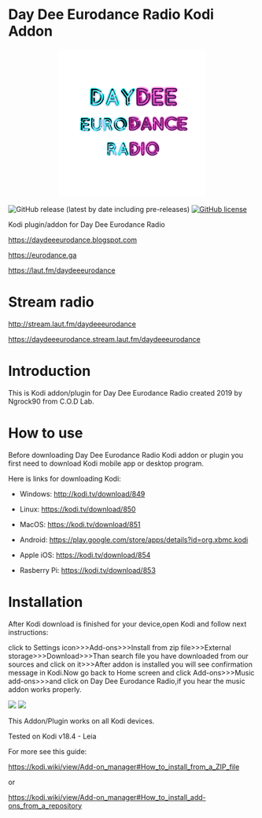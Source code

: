 # Day Dee Eurodance Radio Kodi Addon
<p align="center">
<img src="https://github.com/ngrock90/Day-Dee-Eurodance-Radio-Kodi-Addon/raw/master/300x300.png" />

![GitHub release (latest by date including pre-releases)](https://img.shields.io/github/v/release/ngrock90/Day-Dee-Eurodance-Radio-Kodi-Addon?include_prereleases&style=plastic) <a href="https://github.com/ngrock90/Day-Dee-Eurodance-Radio-Kodi-Addon/blob/master/LICENSE"><img alt="GitHub license" src="https://img.shields.io/github/license/ngrock90/Day-Dee-Eurodance-Radio-Kodi-Addon?style=plastic"></a>

Kodi plugin/addon for Day Dee Eurodance Radio

https://daydeeeurodance.blogspot.com

https://eurodance.ga

https://laut.fm/daydeeeurodance

</p>

# Stream radio

http://stream.laut.fm/daydeeeurodance

https://daydeeeurodance.stream.laut.fm/daydeeeurodance

# Introduction

This is Kodi addon/plugin for Day Dee Eurodance Radio created 2019 by Ngrock90 from C.O.D Lab.

# How to use

Before downloading Day Dee Eurodance Radio Kodi addon or plugin you first need to download Kodi mobile app or desktop program.

Here is links for downloading Kodi:

* Windows: http://kodi.tv/download/849

* Linux: https://kodi.tv/download/850

* MacOS: https://kodi.tv/download/851

* Android: https://play.google.com/store/apps/details?id=org.xbmc.kodi

* Apple iOS: https://kodi.tv/download/854

* Rasberry Pi: https://kodi.tv/download/853

# Installation

After Kodi download is finished for your device,open Kodi and follow next instructions:

click to Settings icon>>>Add-ons>>>Install from zip file>>>External storage>>>Download>>>Than search file you have downloaded from our sources and click on it>>>After addon is installed you will see confirmation message in Kodi.Now go back to Home screen and click Add-ons>>>Music add-ons>>>and click on Day Dee Eurodance Radio,if you hear the music addon works properly.

<img src="https://kodi.wiki/images/thumb/2/27/Add-ons-accessing-1.png/600px-Add-ons-accessing-1.png" />

<img src="https://kodi.wiki/images/thumb/5/5d/Add-on_manager_main.png/600px-Add-on_manager_main.png" />

This Addon/Plugin works on all Kodi devices.

Tested on Kodi v18.4 - Leia

For more see this guide:

https://kodi.wiki/view/Add-on_manager#How_to_install_from_a_ZIP_file

or

https://kodi.wiki/view/Add-on_manager#How_to_install_add-ons_from_a_repository





